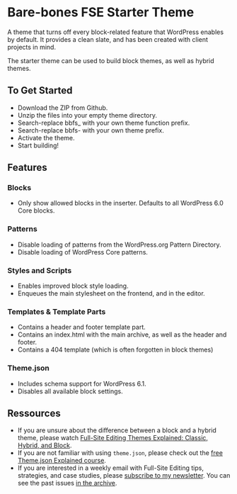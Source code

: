 # Bare-bones FSE Starter Theme

A theme that turns off every block-related feature that WordPress enables by default. It provides a clean slate, and has been created with client projects in mind.

The starter theme can be used to build block themes, as well as hybrid themes.

## To Get Started

- Download the ZIP from Github.
- Unzip the files into your empty theme directory.
- Search-replace bbfs_ with your own theme function prefix.
- Search-replace bbfs- with your own theme prefix.
- Activate the theme.
- Start building!

## Features

### Blocks

- Only show allowed blocks in the inserter. Defaults to all WordPress 6.0 Core blocks.

### Patterns

- Disable loading of patterns from the WordPress.org Pattern Directory.
- Disable loading of WordPress Core patterns.

### Styles and Scripts

- Enables improved block style loading.
- Enqueues the main stylesheet on the frontend, and in the editor.

### Templates & Template Parts

- Contains a header and footer template part.
- Contains an index.html with the main archive, as well as the header and footer.
- Contains a 404 template (which is often forgotten in block themes)

### Theme.json

- Includes schema support for WordPress 6.1.
- Disables all available block settings.

## Ressources

- If you are unsure about the difference between a block and a hybrid theme, please watch [Full-Site Editing Themes Explained: Classic, Hybrid, and Block](https://youtu.be/tsCT-18Udpw).
- If you are not familiar with using `theme.json`, please check out the [free Theme.json Explained course](https://wpdevelopment.courses/lp/theme-json-explained/).
- If you are interested in a weekly email with Full-Site Editing tips, strategies, and case studies, please [subscribe to my newsletter](https://wpdevelopment.courses/lp/newsletter/). You can see the past issues [in the archive](https://wpdevelopmentcourses.ck.page/posts).
